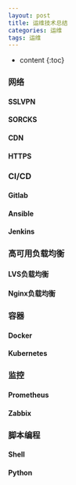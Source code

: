 ```yaml
---
layout: post
title: 运维技术总结
categories: 运维
tags: 运维
---
```


* content
{:toc}

### 网络
#### SSLVPN
#### SORCKS
#### CDN
#### HTTPS

### CI/CD
#### Gitlab
#### Ansible
#### Jenkins

### 高可用负载均衡
#### LVS负载均衡
#### Nginx负载均衡

### 容器
#### Docker
#### Kubernetes

### 监控
#### Prometheus
#### Zabbix

### 脚本编程
#### Shell
#### Python